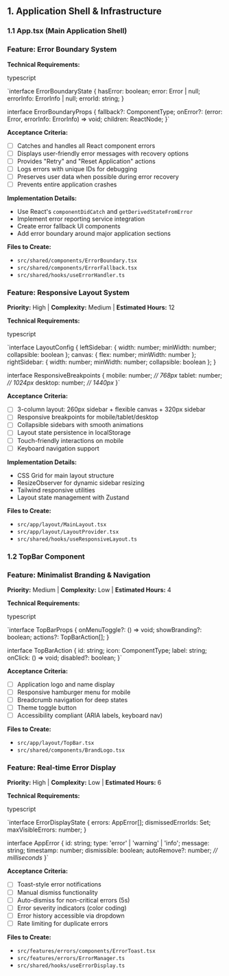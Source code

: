 ## 1. Application Shell & Infrastructure

### 1.1 App.tsx (Main Application Shell)

### **Feature: Error Boundary System**

**Technical Requirements:**

typescript

`interface ErrorBoundaryState {
  hasError: boolean;
  error: Error | null;
  errorInfo: ErrorInfo | null;
  errorId: string;
}

interface ErrorBoundaryProps {
  fallback?: ComponentType<ErrorFallbackProps>;
  onError?: (error: Error, errorInfo: ErrorInfo) => void;
  children: ReactNode;
}`

**Acceptance Criteria:**

- [ ]  Catches and handles all React component errors
- [ ]  Displays user-friendly error messages with recovery options
- [ ]  Provides "Retry" and "Reset Application" actions
- [ ]  Logs errors with unique IDs for debugging
- [ ]  Preserves user data when possible during error recovery
- [ ]  Prevents entire application crashes

**Implementation Details:**

- Use React's `componentDidCatch` and `getDerivedStateFromError`
- Implement error reporting service integration
- Create error fallback UI components
- Add error boundary around major application sections

**Files to Create:**

- `src/shared/components/ErrorBoundary.tsx`
- `src/shared/components/ErrorFallback.tsx`
- `src/shared/hooks/useErrorHandler.ts`

### **Feature: Responsive Layout System**

**Priority:** High | **Complexity:** Medium | **Estimated Hours:** 12

**Technical Requirements:**

typescript

`interface LayoutConfig {
  leftSidebar: { width: number; minWidth: number; collapsible: boolean };
  canvas: { flex: number; minWidth: number };
  rightSidebar: { width: number; minWidth: number; collapsible: boolean };
}

interface ResponsiveBreakpoints {
  mobile: number;    *// 768px*
  tablet: number;    *// 1024px*
  desktop: number;   *// 1440px*
}`

**Acceptance Criteria:**

- [ ]  3-column layout: 260px sidebar + flexible canvas + 320px sidebar
- [ ]  Responsive breakpoints for mobile/tablet/desktop
- [ ]  Collapsible sidebars with smooth animations
- [ ]  Layout state persistence in localStorage
- [ ]  Touch-friendly interactions on mobile
- [ ]  Keyboard navigation support

**Implementation Details:**

- CSS Grid for main layout structure
- ResizeObserver for dynamic sidebar resizing
- Tailwind responsive utilities
- Layout state management with Zustand

**Files to Create:**

- `src/app/layout/MainLayout.tsx`
- `src/app/layout/LayoutProvider.tsx`
- `src/shared/hooks/useResponsiveLayout.ts`

### 1.2 TopBar Component

### **Feature: Minimalist Branding & Navigation**

**Priority:** Medium | **Complexity:** Low | **Estimated Hours:** 4

**Technical Requirements:**

typescript

`interface TopBarProps {
  onMenuToggle?: () => void;
  showBranding?: boolean;
  actions?: TopBarAction[];
}

interface TopBarAction {
  id: string;
  icon: ComponentType;
  label: string;
  onClick: () => void;
  disabled?: boolean;
}`

**Acceptance Criteria:**

- [ ]  Application logo and name display
- [ ]  Responsive hamburger menu for mobile
- [ ]  Breadcrumb navigation for deep states
- [ ]  Theme toggle button
- [ ]  Accessibility compliant (ARIA labels, keyboard nav)

**Files to Create:**

- `src/app/layout/TopBar.tsx`
- `src/shared/components/BrandLogo.tsx`

### **Feature: Real-time Error Display**

**Priority:** High | **Complexity:** Low | **Estimated Hours:** 6

**Technical Requirements:**

typescript

`interface ErrorDisplayState {
  errors: AppError[];
  dismissedErrorIds: Set<string>;
  maxVisibleErrors: number;
}

interface AppError {
  id: string;
  type: 'error' | 'warning' | 'info';
  message: string;
  timestamp: number;
  dismissible: boolean;
  autoRemove?: number; *// milliseconds*
}`

**Acceptance Criteria:**

- [ ]  Toast-style error notifications
- [ ]  Manual dismiss functionality
- [ ]  Auto-dismiss for non-critical errors (5s)
- [ ]  Error severity indicators (color coding)
- [ ]  Error history accessible via dropdown
- [ ]  Rate limiting for duplicate errors

**Files to Create:**

- `src/features/errors/components/ErrorToast.tsx`
- `src/features/errors/ErrorManager.ts`
- `src/shared/hooks/useErrorDisplay.ts`